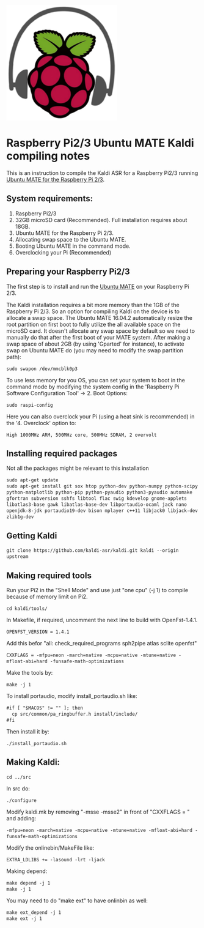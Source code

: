![Kaldi Pi](https://raw.githubusercontent.com/saeidmokaram/Kaldi-on-RaspberryPi2/master/Kaldi_Pi.png)

# Raspberry Pi2/3 Ubuntu MATE Kaldi compiling notes
This is an instruction to compile the Kaldi ASR for a Raspberry Pi2/3 running [Ubuntu MATE for the Raspberry Pi 2/3](https://ubuntu-mate.org/raspberry-pi/).

## System requirements:

1. Raspberry Pi2/3
2. 32GB microSD card (Recommended). Full installation requires about 18GB.
3. Ubuntu MATE for the Raspberry Pi 2/3.
4. Allocating swap space to the Ubuntu MATE.
5. Booting Ubuntu MATE in the command mode.
6. Overclocking your Pi (Recommended)

## Preparing your Raspberry Pi2/3
The first step is to install and run the [Ubuntu MATE](https://ubuntu-mate.org/raspberry-pi/) on your Raspberry Pi 2/3.

The Kaldi installation requires a bit more memory than the 1GB of the Raspberry Pi 2/3. So an option for compiling Kaldi on the device is to allocate a swap space. The Ubuntu MATE 16.04.2 automatically resize the root partition on first boot to fully utilize the all available space on the microSD card. It doesn't allocate any swap space by default so we need to manually do that after the first boot of your MATE system. After making a swap space of about 2GB (by using 'Gparted' for instance), to activate swap on Ubuntu MATE do (you may need to modify the swap partition path):

    sudo swapon /dev/mmcblk0p3

To use less memory for you OS, you can set your system to boot in the command mode by modifying the system config in the 'Raspberry Pi Software Configuration Tool' -> 2. Boot Options:

    sudo raspi-config

Here you can also overclock your Pi (using a heat sink is recommended) in the '4. Overclock' option to:

    High 1000MHz ARM, 500MHz core, 500MHz SDRAM, 2 overvolt

## Installing required packages
Not all the packages might be relevant to this installation
  
    sudo apt-get update
    sudo apt-get install git sox htop python-dev python-numpy python-scipy python-matplotlib python-pip python-pyaudio python3-pyaudio automake gfortran subversion sshfs libtool flac swig kdevelop gnome-applets libatlas3-base gawk libatlas-base-dev libportaudio-ocaml jack nano openjdk-8-jdk portaudio19-dev bison mplayer c++11 libjack0 libjack-dev zlib1g-dev

## Getting Kaldi

    git clone https://github.com/kaldi-asr/kaldi.git kaldi --origin upstream


## Making required tools
Run your Pi2 in the "Shell Mode" and use just "one cpu" (-j 1) to compile because of memory limit on Pi2.

    cd kaldi/tools/

In Makefile, if required, uncomment the next line to build with OpenFst-1.4.1.

    OPENFST_VERSION = 1.4.1

Add this befor "all: check_required_programs sph2pipe atlas sclite openfst"

    CXXFLAGS = -mfpu=neon -march=native -mcpu=native -mtune=native -mfloat-abi=hard -funsafe-math-optimizations

Make the tools by:

    make -j 1

To install portaudio, modify install_portaudio.sh like:

    #if [ "$MACOS" != "" ]; then
      cp src/common/pa_ringbuffer.h install/include/
    #fi

Then install it by:

    ./install_portaudio.sh

## Making Kaldi:

    cd ../src

In src do:

    ./configure

Modify kaldi.mk by removing "-msse -msse2" in front of "CXXFLAGS = " and adding:

    -mfpu=neon -march=native -mcpu=native -mtune=native -mfloat-abi=hard -funsafe-math-optimizations

Modify the onlinebin/MakeFile like:

    EXTRA_LDLIBS += -lasound -lrt -ljack

Making depend:

    make depend -j 1
    make -j 1

You may need to do "make ext" to have onlinbin as well:

    make ext_depend -j 1
    make ext -j 1
